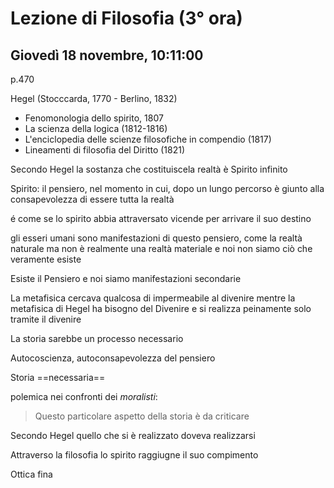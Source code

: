 # Lezione di Filosofia (3° ora)
## Giovedì 18 novembre, 10:11:00
p.470

Hegel (Stocccarda, 1770 - Berlino, 1832)
* Fenomonologia dello spirito, 1807
* La scienza della logica (1812-1816)
* L'enciclopedia delle scienze filosofiche in compendio (1817)
* Lineamenti di filosofia del Diritto (1821)

Secondo Hegel la sostanza che costituiscela realtà è Spirito infinito 

Spirito: il pensiero, nel momento in cui, dopo un lungo percorso è giunto alla consapevolezza di essere tutta la realtà

é come se lo spirito abbia attraversato vicende per arrivare il suo destino

gli esseri umani sono manifestazioni di questo pensiero, come la realtà naturale
ma non è realmente una realtà materiale e noi non siamo ciò che veramente esiste

Esiste il Pensiero e noi siamo manifestazioni secondarie


La metafisica cercava qualcosa di impermeabile al divenire mentre la metafisica di Hegel ha bisogno del Divenire e si realizza peinamente solo tramite il divenire


La storia sarebbe un processo necessario

Autocoscienza, autoconsapevolezza del pensiero


Storia ==necessaria==

polemica nei confronti dei _moralisti_:

> Questo particolare aspetto della storia è da criticare

Secondo Hegel quello che si è realizzato doveva realizzarsi


Attraverso la filosofia lo spirito raggiugne il suo compimento

Ottica fina
<!--stackedit_data:
eyJoaXN0b3J5IjpbMjEyMzYxODYxMSwxNDg0NDcxNzk0XX0=
-->
